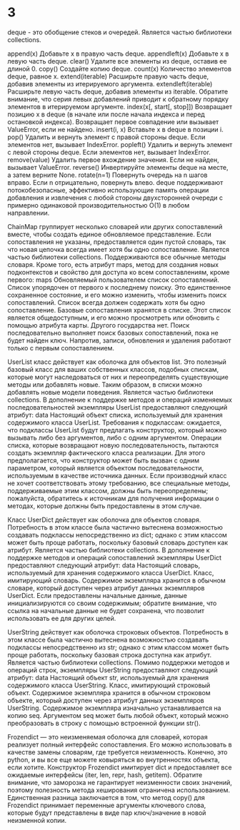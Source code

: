 # 3
deque - это обобщение стеков и очередей. Является частью библиотеки collections.

append(x) Добавьте x в правую часть deque.
appendleft(x) Добавьте x в левую часть deque.
clear() Удалите все элементы из deque, оставив ее длиной 0.
copy() Создайте копию deque.
count(x) Количество элементов deque, равное x.
extend(iterable) Расширьте правую часть deque, добавив элементы из итерируемого аргумента.
extendleft(iterable) Расширьте левую часть deque, добавив элементы из iterable. Обратите внимание, что серия левых добавлений приводит к обратному порядку элементов в итерируемом аргументе.
index(x[, start[, stop]]) Возвращает позицию x в deque (в начале или после начала индекса и перед остановкой индекса). Возвращает первое совпадение или вызывает ValueError, если не найдено.
insert(i, x) Вставьте x в deque в позиции i.
pop() Удалить и вернуть элемент с правой стороны deque. Если элементов нет, вызывает IndexError.
popleft() Удалить и вернуть элемент с левой стороны deque. Если элементов нет, вызывает IndexError.
remove(value) Удалить первое вхождение значения. Если не найден, вызывает ValueError.
reverse() Инвертируйте элементы deque на месте, а затем верните None.
rotate(n=1) Повернуть очередь на n шагов вправо. Если n отрицательно, повернуть влево.
deque поддерживают потокобезопасные, эффективно использующие память операции добавления и извлечения с любой стороны двухсторонней очереди с примерно одинаковой производительностью O(1) в любом направлении.

ChainMap группирует несколько словарей или других сопоставлений вместе, чтобы создать единое обновляемое представление. Если сопоставления не указаны, предоставляется один пустой словарь, так что новая цепочка всегда имеет хотя бы одно сопоставление. Является частью библиотеки collections.
Поддерживаются все обычные методы словаря. Кроме того, есть атрибут maps, метод для создания новых подконтекстов и свойство для доступа ко всем сопоставлениям, кроме первого:
maps Обновляемый пользователем список сопоставлений. Список упорядочен от первого к последнему поиску. Это единственное сохраненное состояние, и его можно изменить, чтобы изменить поиск сопоставлений. Список всегда должен содержать хотя бы одно сопоставление.
Базовые сопоставления хранятся в списке. Этот список является общедоступным, и его можно просмотреть или обновить с помощью атрибута карты. Другого государства нет.
Поиск последовательно выполняет поиск базовых сопоставлений, пока не будет найден ключ. Напротив, записи, обновления и удаления работают только с первым сопоставлением.

UserList класс действует как оболочка для объектов list. Это полезный базовый класс для ваших собственных классов, подобных спискам, которые могут наследоваться от них и переопределять существующие методы или добавлять новые. Таким образом, в списки можно добавлять новые модели поведения. Является частью библиотеки collections.
В дополнение к поддержке методов и операций изменяемых последовательностей экземпляры UserList предоставляют следующий атрибут:
data Настоящий объект списка, используемый для хранения содержимого класса UserList.
Требования к подклассам: ожидается, что подклассы UserList будут предлагать конструктор, который можно вызывать либо без аргументов, либо с одним аргументом. Операции списка, которые возвращают новую последовательность, пытаются создать экземпляр фактического класса реализации. Для этого предполагается, что конструктор может быть вызван с одним параметром, который является объектом последовательности, используемым в качестве источника данных. Если производный класс не хочет соответствовать этому требованию, все специальные методы, поддерживаемые этим классом, должны быть переопределены; пожалуйста, обратитесь к источникам для получения информации о методах, которые должны быть предоставлены в этом случае.

Класс UserDict действует как оболочка для объектов словаря. Потребность в этом классе была частично вытеснена возможностью создавать подклассы непосредственно из dict; однако с этим классом может быть проще работать, поскольку базовый словарь доступен как атрибут. Является частью библиотеки collections.
В дополнение к поддержке методов и операций сопоставлений экземпляры UserDict предоставляют следующий атрибут:
data Настоящий словарь, используемый для хранения содержимого класса UserDict.
Класс, имитирующий словарь. Содержимое экземпляра хранится в обычном словаре, который доступен через атрибут данных экземпляров UserDict. Если предоставлены начальные данные, данные инициализируются со своим содержимым; обратите внимание, что ссылка на начальные данные не будет сохранена, что позволит использовать ее для других целей.

UserString действует как оболочка строковых объектов. Потребность в этом классе была частично вытеснена возможностью создавать подклассы непосредственно из str; однако с этим классом может быть проще работать, поскольку базовая строка доступна как атрибут. Является частью библиотеки collections.
Помимо поддержки методов и операций строк, экземпляры UserString предоставляют следующий атрибут:
data Настоящий объект str, используемый для хранения содержимого класса UserString.
Класс, имитирующий строковый объект. Содержимое экземпляра хранится в обычном строковом объекте, который доступен через атрибут данных экземпляров UserString. Содержимое экземпляра изначально устанавливается на копию seq. Аргументом seq может быть любой объект, который можно преобразовать в строку с помощью встроенной функции str().

Frozendict — это неизменяемая оболочка для словарей, которая реализует полный интерфейс сопоставления. Его можно использовать в качестве замены словарям, где требуется неизменность.
Конечно, это python, и вы все еще можете ковыряться во внутренностях объекта, если хотите.
Конструктор Frozendict имитирует dict и предоставляет все ожидаемые интерфейсы (iter, len, repr, hash, getitem). Обратите внимание, что заморозка не гарантирует неизменности своих значений, поэтому полезность метода хеширования ограничена использованием.
Единственная разница заключается в том, что метод copy() для Frozendict принимает переменные аргументы ключевого слова, которые будут представлены в виде пар ключ/значение в новой неизменной копии.
